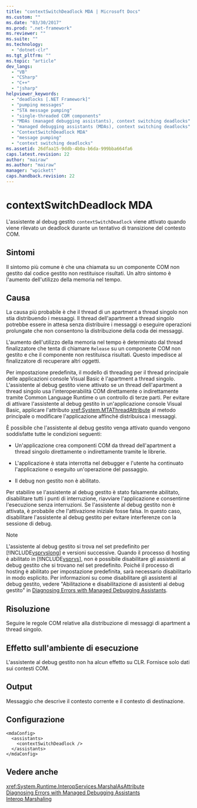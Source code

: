 ```yaml
---
title: "contextSwitchDeadlock MDA | Microsoft Docs"
ms.custom: ""
ms.date: "03/30/2017"
ms.prod: ".net-framework"
ms.reviewer: ""
ms.suite: ""
ms.technology: 
  - "dotnet-clr"
ms.tgt_pltfrm: ""
ms.topic: "article"
dev_langs: 
  - "VB"
  - "CSharp"
  - "C++"
  - "jsharp"
helpviewer_keywords: 
  - "deadlocks [.NET Framework]"
  - "pumping messages"
  - "STA message pumping"
  - "single-threaded COM components"
  - "MDAs (managed debugging assistants), context switching deadlocks"
  - "managed debugging assistants (MDAs), context switching deadlocks"
  - "ContextSwitchDeadlock MDA"
  - "message pumping"
  - "context switching deadlocks"
ms.assetid: 26dfaa15-9ddb-4b0a-b6da-999bba664fa6
caps.latest.revision: 22
author: "mairaw"
ms.author: "mairaw"
manager: "wpickett"
caps.handback.revision: 22
---
```

# contextSwitchDeadlock MDA
L'assistente al debug gestito `contextSwitchDeadlock` viene attivato quando viene rilevato un deadlock durante un tentativo di transizione del contesto COM.  
  
## Sintomi  
 Il sintomo più comune è che una chiamata su un componente COM non gestito dal codice gestito non restituisce risultati.  Un altro sintomo è l'aumento dell'utilizzo della memoria nel tempo.  
  
## Causa  
 La causa più probabile è che il thread di un apartment a thread singolo non stia distribuendo i messaggi.  Il thread dell'apartment a thread singolo potrebbe essere in attesa senza distribuire i messaggi o eseguire operazioni prolungate che non consentono la distribuzione della coda dei messaggi.  
  
 L'aumento dell'utilizzo della memoria nel tempo è determinato dal thread finalizzatore che tenta di chiamare `Release` su un componente COM non gestito e che il componente non restituisca risultati.  Questo impedisce al finalizzatore di recuperare altri oggetti.  
  
 Per impostazione predefinita, il modello di threading per il thread principale delle applicazioni console Visual Basic è l'apartment a thread singolo.  L'assistente al debug gestito viene attivato se un thread dell'apartment a thread singolo usa l'interoperabilità COM direttamente o indirettamente tramite Common Language Runtime o un controllo di terze parti.  Per evitare di attivare l'assistente al debug gestito in un'applicazione console Visual Basic, applicare l'attributo <xref:System.MTAThreadAttribute> al metodo principale o modificare l'applicazione affinché distribuisca i messaggi.  
  
 È possibile che l'assistente al debug gestito venga attivato quando vengono soddisfatte tutte le condizioni seguenti:  
  
-   Un'applicazione crea componenti COM da thread dell'apartment a thread singolo direttamente o indirettamente tramite le librerie.  
  
-   L'applicazione è stata interrotta nel debugger e l'utente ha continuato l'applicazione o eseguito un'operazione del passaggio.  
  
-   Il debug non gestito non è abilitato.  
  
 Per stabilire se l'assistente al debug gestito è stato falsamente abilitato, disabilitare tutti i punti di interruzione, riavviare l'applicazione e consentirne l'esecuzione senza interruzioni.  Se l'assistente al debug gestito non è attivata, è probabile che l'attivazione iniziale fosse falsa.  In questo caso, disabilitare l'assistente al debug gestito per evitare interferenze con la sessione di debug.  
  
> [!NOTE]
>  L'assistente al debug gestito si trova nel set predefinito per [!INCLUDE[vsprvslong](../../../includes/vsprvslong-md.md)] e versioni successive.  Quando il processo di hosting è abilitato in [!INCLUDE[vsprvs](../../../includes/vsprvs-md.md)], non è possibile disabilitare gli assistenti al debug gestito che si trovano nel set predefinito.  Poiché il processo di hosting è abilitato per impostazione predefinita, sarà necessario disabilitarlo in modo esplicito.  Per informazioni su come disabilitare gli assistenti al debug gestito, vedere "Abilitazione e disabilitazione di assistenti al debug gestito" in [Diagnosing Errors with Managed Debugging Assistants](../../../docs/framework/debug-trace-profile/diagnosing-errors-with-managed-debugging-assistants.md).  
  
## Risoluzione  
 Seguire le regole COM relative alla distribuzione di messaggi di apartment a thread singolo.  
  
## Effetto sull'ambiente di esecuzione  
 L'assistente al debug gestito non ha alcun effetto su CLR.  Fornisce solo dati sui contesti COM.  
  
## Output  
 Messaggio che descrive il contesto corrente e il contesto di destinazione.  
  
## Configurazione  
  
```  
<mdaConfig>  
  <assistants>  
    <contextSwitchDeadlock />  
  </assistants>  
</mdaConfig>  
```  
  
## Vedere anche  
 <xref:System.Runtime.InteropServices.MarshalAsAttribute>   
 [Diagnosing Errors with Managed Debugging Assistants](../../../docs/framework/debug-trace-profile/diagnosing-errors-with-managed-debugging-assistants.md)   
 [Interop Marshaling](../../../docs/framework/interop/interop-marshaling.md)